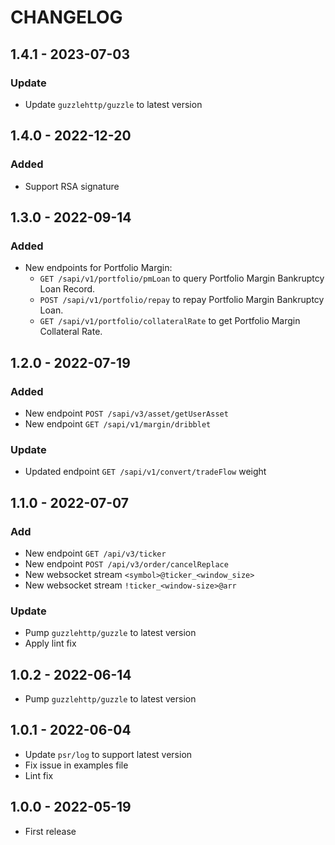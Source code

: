 # CHANGELOG

## 1.4.1 - 2023-07-03

### Update
- Update `guzzlehttp/guzzle` to latest version

## 1.4.0 - 2022-12-20

### Added
- Support RSA signature

## 1.3.0 - 2022-09-14

### Added

- New endpoints for Portfolio Margin:
  - `GET /sapi/v1/portfolio/pmLoan` to query Portfolio Margin Bankruptcy Loan Record.
  - `POST /sapi/v1/portfolio/repay` to repay Portfolio Margin Bankruptcy Loan.
  - `GET /sapi/v1/portfolio/collateralRate` to get Portfolio Margin Collateral Rate.

## 1.2.0 - 2022-07-19

### Added

- New endpoint `POST /sapi/v3/asset/getUserAsset`
- New endpoint `GET /sapi/v1/margin/dribblet`

### Update

- Updated endpoint `GET /sapi/v1/convert/tradeFlow` weight

## 1.1.0 - 2022-07-07

### Add

- New endpoint `GET /api/v3/ticker`
- New endpoint `POST /api/v3/order/cancelReplace`
- New websocket stream `<symbol>@ticker_<window_size>`
- New websocket stream `!ticker_<window-size>@arr`

### Update

- Pump `guzzlehttp/guzzle` to latest version
- Apply lint fix

## 1.0.2 - 2022-06-14
- Pump `guzzlehttp/guzzle` to latest version

## 1.0.1 - 2022-06-04
- Update `psr/log` to support latest version
- Fix issue in examples file
- Lint fix

## 1.0.0 - 2022-05-19
- First release
